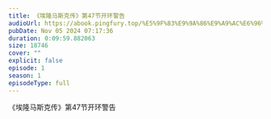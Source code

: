 ```yaml
---
title: 《埃隆马斯克传》第47节开环警告
audioUrl: https://abook.pingfury.top/%E5%9F%83%E9%9A%86%E9%A9%AC%E6%96%AF%E5%85%8B%E4%BC%A0-48-%E7%AC%AC47%E8%8A%82%E5%BC%80%E7%8E%AF%E8%AD%A6%E5%91%8A-7vyxqu48.mp3
pubDate: Nov 05 2024 07:17:36
duration: 0:09:59.882063
size: 18746
cover: ""
explicit: false
episode: 1
season: 1
episodeType: full
---
```

《埃隆马斯克传》第47节开环警告